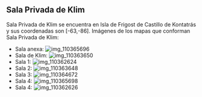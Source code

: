 ## Sala Privada de Klim
Sala Privada de Klim se encuentra en Isla de Frigost de Castillo de Kontatrás y sus coordenadas son [-63,-86].
Imágenes de los mapas que conforman Sala Privada de Klim:
- Sala anexa: ![img_110365696](https://media.discordapp.net/attachments/1115311447145193482/1115320002355138650/110365696.jpg)
- Sala de Klim: ![img_110363650](https://media.discordapp.net/attachments/1115311447145193482/1115319976367243324/110363650.jpg)
- Sala 1: ![img_110362624](https://media.discordapp.net/attachments/1115311447145193482/1115319969509544077/110362624.jpg)
- Sala 2: ![img_110363648](https://media.discordapp.net/attachments/1115311447145193482/1115319974735663134/110363648.jpg)
- Sala 3: ![img_110364672](https://media.discordapp.net/attachments/1115311447145193482/1115319977910739025/110364672.jpg)
- Sala 4: ![img_110365698](https://media.discordapp.net/attachments/1115311447145193482/1115320004209025124/110365698.jpg)
- Sala 4: ![img_110362626](https://media.discordapp.net/attachments/1115311447145193482/1115319971275354204/110362626.jpg)